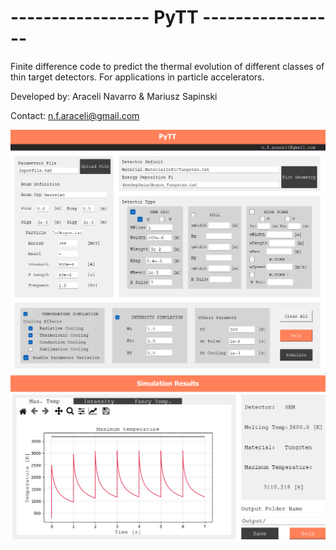 #  -----------------     PyTT     -----------------    # 

 Finite difference code to predict the thermal evolution of different classes
 of thin target detectors. For applications in particle accelerators.
 
 Developed by: Araceli Navarro & Mariusz Sapinski
 
 Contact: n.f.araceli@gmail.com
 
![plot](./HelpFolder/PyTTScreanshot.png)
![plot](./HelpFolder/PyTTresults.png)
